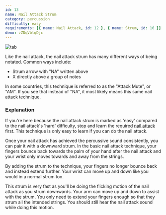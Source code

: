 ```yaml
---
id: 13
name: Nail Attack Strum
category: percussion
difficulty: easy
requirements: [{ name: Nail Attack, id: 12 }, { name: Strum, id: 16 }]
demo: zZDqVblqDjc
---
```


![tab](/img/t/nail-attack-strum.jpg)

Like the nail attack, the nail attack strum has many different ways of being notated. Common ways include:

- Strum arrow with "NA" written above
- X directly above a group of notes

In some countries, this technique is referred to as the "Attack Mute", or "AM". If you see that instead of "NA", it most likely means this same nail attack technique.

### Explanation

If you're here because the nail attack strum is marked as 'easy' compared to the nail attack's 'hard' difficulty, stop and learn the required [nail attack](12) first. This technique is only easy to learn if you can do the nail attack.

Once your nail attack has achieved the percussive sound consistently, you can pair it with a downward strum. In the basic nail attack technique, your fingers bounce back towards the palm of your hand after the nail attack and your wrist only moves towards and away from the strings.

By adding the strum to the technique, your fingers no longer bounce back and instead extend further. Your wrist can move up and down like you would in a normal strum too.

This strum is very fast as you'll be doing the flicking motion of the nail attack as you strum downwards. Your arm can move up and down to assist with the strum. You only need to extend your fingers enough so that they strum all the intended strings. You should still hear the nail attack sound while doing this motion.
